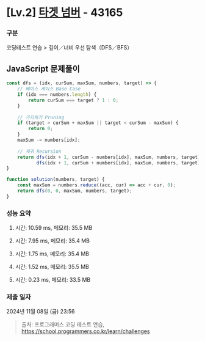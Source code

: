 # [Lv.2] [타겟 넘버](https://school.programmers.co.kr/learn/courses/30/lessons/43165?language=javascript) - 43165 

### 구분

코딩테스트 연습 > 깊이／너비 우선 탐색（DFS／BFS）

## JavaScript 문제풀이

```js
const dfs = (idx, curSum, maxSum, numbers, target) => {
    // 베이스 케이스 Base Case
    if (idx === numbers.length) {
        return curSum === target ? 1 : 0;
    }
    
    // 가지치기 Pruning
    if (target > curSum + maxSum || target < curSum - maxSum) {
        return 0;
    }
    maxSum -= numbers[idx];
    
    // 재귀 Recursion
    return dfs(idx + 1, curSum - numbers[idx], maxSum, numbers, target) +
           dfs(idx + 1, curSum + numbers[idx], maxSum, numbers, target);
}

function solution(numbers, target) {    
    const maxSum = numbers.reduce((acc, cur) => acc + cur, 0);
    return dfs(0, 0, maxSum, numbers, target);
}
```

### 성능 요약

1. 시간: 10.59 ms, 메모리: 35.5 MB

2. 시간: 7.95 ms, 메모리: 35.4 MB
3. 시간: 1.75 ms, 메모리: 35.4 MB
4. 시간: 1.52 ms, 메모리: 35.5 MB
5. 시간: 0.23 ms, 메모리: 33.5 MB

### 제출 일자

2024년 11월 08일 (금) 23:56

> 출처: 프로그래머스 코딩 테스트 연습, https://school.programmers.co.kr/learn/challenges
